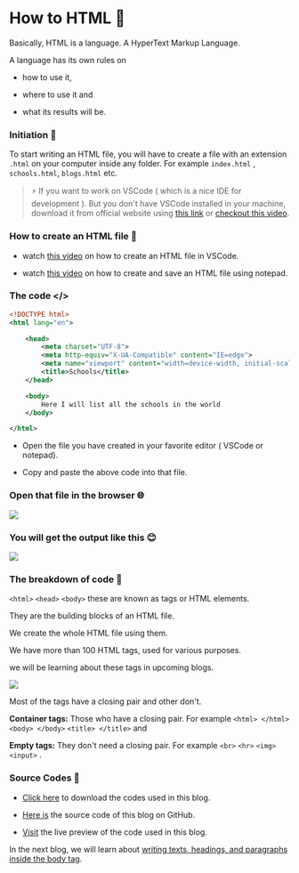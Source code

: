 # How to HTML 🤔

Basically, HTML is a language. A HyperText Markup Language.

A language has its own rules on

* how to use it,
    
* where to use it and
    
* what its results will be.
    

### Initiation 🚶

To start writing an HTML file, you will have to create a file with an extension `.html` on your computer inside any folder. For example `index.html` , `schools.html`, `blogs.html` etc.

> ⚡ If you want to work on VSCode ( which is a nice IDE for development ). But you don't have VSCode installed in your machine, download it from official website using [this link](https://code.visualstudio.com/download) or [checkout this video](https://youtu.be/bN6DE-4uFNo?t=27).

### How to create an HTML file 📄

* watch [this video](https://youtu.be/Bd9p3XxmrfE) on how to create an HTML file in VSCode.
    
* watch [this video](https://youtu.be/bPFlHvxH9MY) on how to create and save an HTML file using notepad.
    

### The code &lt;/&gt;

```xml
<!DOCTYPE html>
<html lang="en">

    <head>
        <meta charset="UTF-8">
        <meta http-equiv="X-UA-Compatible" content="IE=edge">
        <meta name="viewport" content="width=device-width, initial-scale=1.0">
        <title>Schools</title>
    </head>

    <body>
        Here I will list all the schools in the world
    </body>

</html>
```

* Open the file you have created in your favorite editor ( VSCode or notepad).
    
* Copy and paste the above code into that file.
    

### Open that file in the browser 🌐

![](https://cdn.hashnode.com/res/hashnode/image/upload/v1671537756793/dWblVWqG_.png)

### You will get the output like this 😊

![](https://cdn.hashnode.com/res/hashnode/image/upload/v1671537656279/ah3PflKdf.png)

### The breakdown of code 🧭

`<html>` `<head>` `<body>` these are known as tags or HTML elements.

They are the building blocks of an HTML file.

We create the whole HTML file using them.

We have more than 100 HTML tags, used for various purposes.

we will be learning about these tags in upcoming blogs.

![](https://cdn.hashnode.com/res/hashnode/image/upload/v1671540405242/jdsUEXVnF.png)

Most of the tags have a closing pair and other don't.

**Container tags:** Those who have a closing pair. For example `<html> </html>` `<body> </body>` `<title> </title>` and

**Empty tags:** They don't need a closing pair. For example `<br>` `<hr>` `<img>` `<input>` .

### Source Codes 💠

* [Click here](https://github.com/WebD-Essentials/HTML5/archive/refs/heads/startingTemplate.zip) to download the codes used in this blog.
    
* [Here is](https://github.com/WebD-Essentials/HTML5/tree/startingTemplate) the source code of this blog on GitHub.
    
* [Visit](https://webd-essentials.github.io/HTML5/startingTemplate/) the live preview of the code used in this blog.
    

In the next blog, we will learn about [writing texts, headings, and paragraphs inside the body tag](https://webdessentials.hashnode.dev/texts-headings-and-paragraphs-in-html).